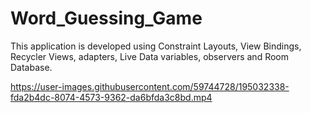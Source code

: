 # Word_Guessing_Game
This application is developed using Constraint Layouts, View Bindings, Recycler Views, adapters, Live Data variables, observers and Room Database.


https://user-images.githubusercontent.com/59744728/195032338-fda2b4dc-8074-4573-9362-da6bfda3c8bd.mp4

